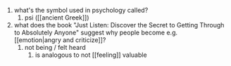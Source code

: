 1. what's the symbol used in psychology called?
	1. psi ([[ancient Greek]])
2. what does the book "Just Listen: Discover the Secret to Getting Through to Absolutely Anyone" suggest why people become e.g. [[emotion|angry and criticize]]?
	1. not being / felt heard
		1. is analogous to not [[feeling]] valuable
